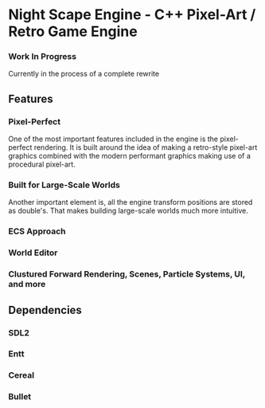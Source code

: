 # Night Scape Engine - C++ Pixel-Art / Retro Game Engine

### Work In Progress
Currently in the process of a complete rewrite

## Features

### Pixel-Perfect
One of the most important features included in the engine is the pixel-perfect rendering. It is built around the idea of making a retro-style pixel-art graphics 
combined with the modern performant graphics making use of a procedural pixel-art.

### Built for Large-Scale Worlds
Another important element is, all the engine transform positions are stored as double's. That makes building large-scale worlds much more intuitive.

### ECS Approach

### World Editor

### Clustured Forward Rendering, Scenes, Particle Systems, UI, and more

## Dependencies

### SDL2

### Entt

### Cereal

### Bullet
